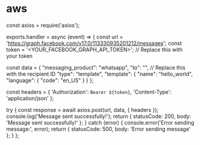 # aws

const axios = require('axios');

exports.handler = async (event) => {
  const url = 'https://graph.facebook.com/v17.0/113330935201212/messages';
  const token = '<YOUR_FACEBOOK_GRAPH_API_TOKEN>'; // Replace this with your token

  const data = {
    "messaging_product": "whatsapp",
    "to": "", // Replace this with the recipient ID
    "type": "template",
    "template": {
      "name": "hello_world",
      "language": {
        "code": "en_US"
      }
    }
  };

  const headers = {
    'Authorization': `Bearer ${token}`,
    'Content-Type': 'application/json'
  };

  try {
    const response = await axios.post(url, data, { headers });
    console.log('Message sent successfully!');
    return {
      statusCode: 200,
      body: 'Message sent successfully!'
    };
  } catch (error) {
    console.error('Error sending message:', error);
    return {
      statusCode: 500,
      body: 'Error sending message'
    };
  }
};
